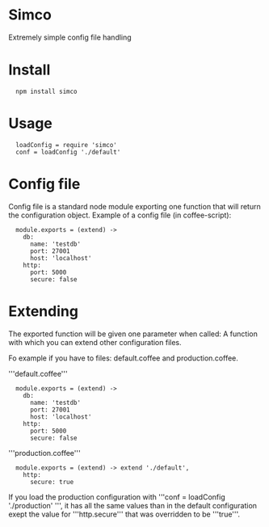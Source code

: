Simco
=====

Extremely simple config file handling

Install
=======

      npm install simco

Usage
=====

      loadConfig = require 'simco'
      conf = loadConfig './default'

Config file
===========

Config file is a standard node module exporting one function that
will return the configuration object. Example of a config file (in coffee-script):

      module.exports = (extend) ->
        db:
          name: 'testdb'
          port: 27001
          host: 'localhost'
        http:
          port: 5000
          secure: false


Extending
=========

The exported function will be given one parameter when called: A function with
which you can extend other configuration files.

Fo example if you have to files: default.coffee and production.coffee.

'''default.coffee'''

      module.exports = (extend) ->
        db:
          name: 'testdb'
          port: 27001
          host: 'localhost'
        http:
          port: 5000
          secure: false

'''production.coffee'''

      module.exports = (extend) -> extend './default',
        http:
          secure: true

If you load the production configuration with '''conf = loadConfig './production' ''', it has 
all the same values than in the default configuration exept the value for '''http.secure''' that
was overridden to be '''true'''.


